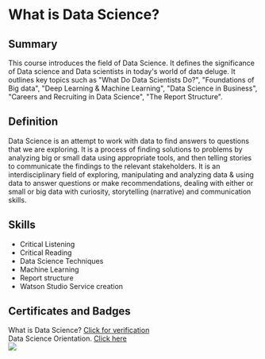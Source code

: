 # What is Data Science?

## Summary

This course introduces the field of Data Science. It defines the significance of Data science and Data scientists in today's world of data deluge. It outlines key topics such as "What Do Data Scientists Do?", "Foundations of Big data", "Deep Learning & Machine Learning", "Data Science in Business", "Careers and Recruiting in Data Science", "The Report Structure".

## Definition

Data Science is an attempt to work with data to find answers to questions that we are exploring. It is a process of finding solutions to problems by analyzing big or small data using appropriate tools, and then telling stories to communicate the findings to the relevant stakeholders. It is an interdisciplinary  field of exploring, manipulating and analyzing data & using data to answer questions or make recommendations, dealing with either or small or big data with curiosity, storytelling (narrative) and communication skills.

## Skills

* Critical Listening
* Critical Reading
* Data Science Techniques
* Machine Learning
* Report structure
* Watson Studio Service creation

## Certificates and Badges

What is Data Science? [Click for verification](https://coursera.org/verify/TYWJCQ97H7BG)<br>
Data Science Orientation. [Click here](https://www.credly.com/badges/6fe8d949-ca05-43df-b842-1a38cbc15b19/public_url) <br>
![](/image/data-science-orientation%20(1).png)



